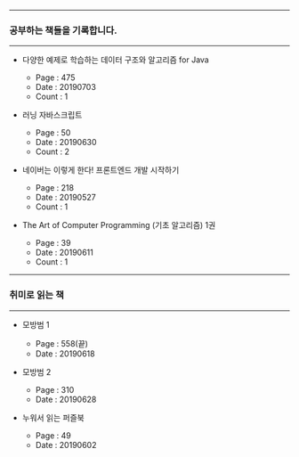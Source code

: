 * * *
### 공부하는 책들을 기록합니다. 
* * *
- 다양한 예제로 학습하는 데이터 구조와 알고리즘 for Java
    - Page : 475
    - Date : 20190703
    - Count : 1

- 러닝 자바스크립트 
    - Page : 50
    - Date : 20190630
    - Count : 2

- 네이버는 이렇게 한다! 프론트엔드 개발 시작하기
    - Page : 218
    - Date : 20190527
    - Count : 1

- The Art of Computer Programming (기초 알고리즘) 1권 
    - Page : 39
    - Date : 20190611
    - Count : 1  

* * *
### 취미로 읽는 책 
* * *
- 모방범 1 
    -  Page : 558(끝)
    -  Date : 20190618
- 모방범 2
    -  Page : 310   
    -  Date : 20190628

- 누워서 읽는 퍼즐북
    - Page : 49
    - Date : 20190602
